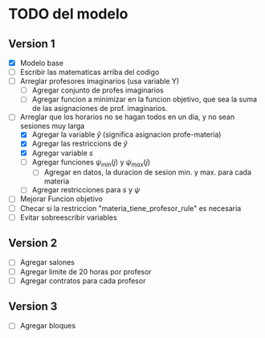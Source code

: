# TODO del modelo

## Version 1

- [x] Modelo base
- [ ] Escribir las matematicas arriba del codigo
- [ ] Arreglar profesores imaginarios (usa variable Y)
    - [ ] Agregar conjunto de profes imaginarios
    - [ ] Agregar funcion a minimizar en la funcion objetivo, que sea la suma
          de las asignaciones de prof. imaginarios.
- [ ] Arreglar que los horarios no se hagan todos en un dia, y no sean sesiones muy larga
    - [x] Agregar la variable $\hat{y}$ (significa asignacion profe-materia)
    - [x] Agregar las restriccions de $\hat{y}$
    - [x] Agregar variable $s$
    - [ ] Agregar funciones $\psi_{min}(j)$ y $\psi_{max}(j)$
        - [ ] Agregar en datos, la duracion de sesion min. y max. para cada materia
    - [ ] Agregar restricciones para $s$ y $\psi$
- [ ] Mejorar Funcion objetivo
- [ ] Checar si la restriccion "materia_tiene_profesor_rule" es necesaria
- [ ] Evitar sobreescribir variables

## Version 2

- [ ] Agregar salones
- [ ] Agregar limite de 20 horas por profesor
- [ ] Agregar contratos para cada profesor

## Version 3

- [ ] Agregar bloques